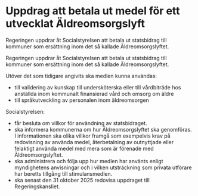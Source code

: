 # Uppdrag att betala ut medel för ett utvecklat Äldreomsorgslyft

Regeringen uppdrar åt Socialstyrelsen att betala ut statsbidrag till kommuner som ersättning inom det så kallade Äldreomsorgslyftet.

Regeringen uppdrar åt Socialstyrelsen att betala ut statsbidrag till kommuner som ersättning inom det så kallade Äldreomsorgslyftet.

Utöver det som tidigare angivits ska medlen kunna användas:

* till validering av kunskap till undersköterska eller till vårdbiträde hos anställda inom kommunalt finansierad vård och omsorg om äldre
* till språkutveckling av personalen inom äldreomsorgen

Socialstyrelsen:

* får besluta om villkor för användning av statsbidraget.
* ska informera kommunerna om hur Äldreomsorgslyftet ska genomföras. I informationen ska olika villkor framgå som exempelvis krav på redovisning av använda medel, återbetalning av outnyttjade eller felaktigt använda medel med mera som är förenade med Äldreomsorgslyftet.
* ska administrera och följa upp hur medlen har använts enligt myndighetens anvisningar och i vilken utsträckning som privata utförare har beretts tillgång till stimulansmedlen.
* ska senast den 31 oktober 2025 redovisa uppdraget till Regeringskansliet.
